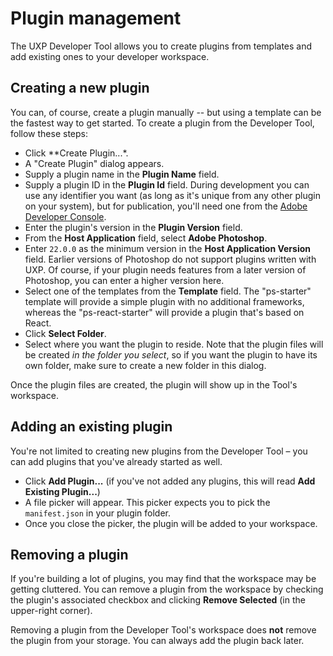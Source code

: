 # Plugin management

The UXP Developer Tool allows you to create plugins from templates and add existing ones to your developer workspace.

## Creating a new plugin

You can, of course, create a plugin manually -- but using a template can be the fastest way to get started. To create a plugin from the Developer Tool, follow these steps:

* Click **Create Plugin...*.
* A "Create Plugin" dialog appears.
* Supply a plugin name in the **Plugin Name** field.
* Supply a plugin ID in the **Plugin Id** field. During development you can use any identifier you want (as long as it's unique from any other plugin on your system), but for publication, you'll need one from the [Adobe Developer Console](https://console.adobe.io/home).
* Enter the plugin's version in the **Plugin Version** field.
* From the **Host Application** field, select **Adobe Photoshop**.
* Enter `22.0.0` as the minimum version in the **Host Application Version** field. Earlier versions of Photoshop do not support plugins written with UXP. Of course, if your plugin needs features from a later version of Photoshop, you can enter a higher version here.
* Select one of the templates from the **Template** field. The "ps-starter" template will provide a simple plugin with no additional frameworks, whereas the "ps-react-starter" will provide a plugin that's based on React.
* Click **Select Folder**.
* Select where you want the plugin to reside. Note that the plugin files will be created _in the folder you select_, so if you want the plugin to have its own folder, make sure to create a new folder in this dialog.

Once the plugin files are created, the plugin will show up in the Tool's workspace.

## Adding an existing plugin

You're not limited to creating new plugins from the Developer Tool – you can add plugins that you've already started as well.

* Click **Add Plugin...** (if you've not added any plugins, this will read **Add Existing Plugin...**)
* A file picker will appear. This picker expects you to pick the `manifest.json` in your plugin folder.
* Once you close the picker, the plugin will be added to your workspace.

## Removing a plugin

If you're building a lot of plugins, you may find that the workspace may be getting cluttered. You can remove a plugin from the workspace by checking the plugin's associated checkbox and clicking **Remove Selected** (in the upper-right corner). 

<InlineAlert variant="info" slots="text"/>

Removing a plugin from the Developer Tool's workspace does **not** remove the plugin from your storage. You can always add the plugin back later.

